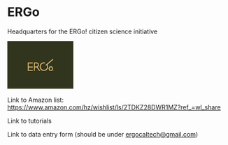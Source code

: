 # ERGo
Headquarters for the ERGo! citizen science initiative

<img src="/img/Logo2020_blank.png" width="30%">

Link to Amazon list: https://www.amazon.com/hz/wishlist/ls/2TDKZ28DWR1MZ?ref_=wl_share

Link to tutorials

Link to data entry form (should be under ergocaltech@gmail.com)
